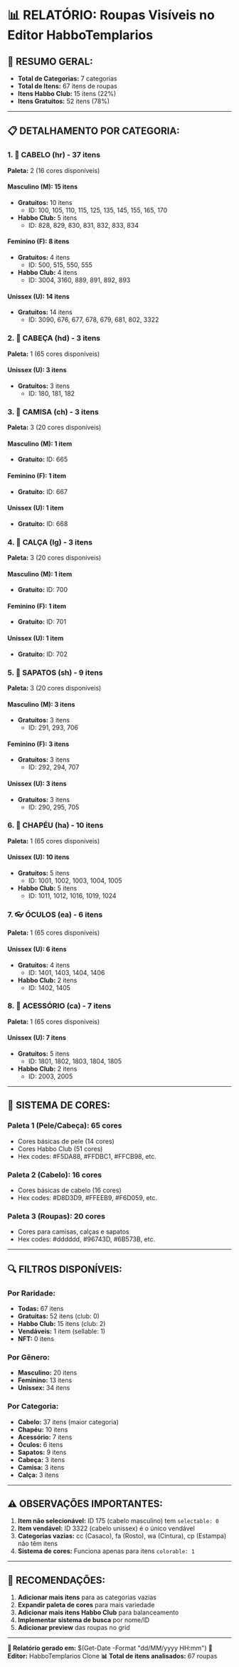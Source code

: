 # 📊 RELATÓRIO: Roupas Visíveis no Editor HabboTemplarios

## 🎯 **RESUMO GERAL:**
- **Total de Categorias:** 7 categorias
- **Total de Itens:** 67 itens de roupas
- **Itens Habbo Club:** 15 itens (22%)
- **Itens Gratuitos:** 52 itens (78%)

---

## 📋 **DETALHAMENTO POR CATEGORIA:**

### 1. 🧑 **CABELO (hr)** - 37 itens
**Paleta:** 2 (16 cores disponíveis)

#### **Masculino (M):** 15 itens
- **Gratuitos:** 10 itens
  - ID: 100, 105, 110, 115, 125, 135, 145, 155, 165, 170
- **Habbo Club:** 5 itens
  - ID: 828, 829, 830, 831, 832, 833, 834

#### **Feminino (F):** 8 itens
- **Gratuitos:** 4 itens
  - ID: 500, 515, 550, 555
- **Habbo Club:** 4 itens
  - ID: 3004, 3160, 889, 891, 892, 893

#### **Unissex (U):** 14 itens
- **Gratuitos:** 14 itens
  - ID: 3090, 676, 677, 678, 679, 681, 802, 3322

### 2. 👤 **CABEÇA (hd)** - 3 itens
**Paleta:** 1 (65 cores disponíveis)

#### **Unissex (U):** 3 itens
- **Gratuitos:** 3 itens
  - ID: 180, 181, 182

### 3. 👕 **CAMISA (ch)** - 3 itens
**Paleta:** 3 (20 cores disponíveis)

#### **Masculino (M):** 1 item
- **Gratuito:** ID: 665

#### **Feminino (F):** 1 item
- **Gratuito:** ID: 667

#### **Unissex (U):** 1 item
- **Gratuito:** ID: 668

### 4. 👖 **CALÇA (lg)** - 3 itens
**Paleta:** 3 (20 cores disponíveis)

#### **Masculino (M):** 1 item
- **Gratuito:** ID: 700

#### **Feminino (F):** 1 item
- **Gratuito:** ID: 701

#### **Unissex (U):** 1 item
- **Gratuito:** ID: 702

### 5. 👟 **SAPATOS (sh)** - 9 itens
**Paleta:** 3 (20 cores disponíveis)

#### **Masculino (M):** 3 itens
- **Gratuitos:** 3 itens
  - ID: 291, 293, 706

#### **Feminino (F):** 3 itens
- **Gratuitos:** 3 itens
  - ID: 292, 294, 707

#### **Unissex (U):** 3 itens
- **Gratuitos:** 3 itens
  - ID: 290, 295, 705

### 6. 🎩 **CHAPÉU (ha)** - 10 itens
**Paleta:** 1 (65 cores disponíveis)

#### **Unissex (U):** 10 itens
- **Gratuitos:** 5 itens
  - ID: 1001, 1002, 1003, 1004, 1005
- **Habbo Club:** 5 itens
  - ID: 1011, 1012, 1016, 1019, 1024

### 7. 👓 **ÓCULOS (ea)** - 6 itens
**Paleta:** 1 (65 cores disponíveis)

#### **Unissex (U):** 6 itens
- **Gratuitos:** 4 itens
  - ID: 1401, 1403, 1404, 1406
- **Habbo Club:** 2 itens
  - ID: 1402, 1405

### 8. 🎒 **ACESSÓRIO (ca)** - 7 itens
**Paleta:** 1 (65 cores disponíveis)

#### **Unissex (U):** 7 itens
- **Gratuitos:** 5 itens
  - ID: 1801, 1802, 1803, 1804, 1805
- **Habbo Club:** 2 itens
  - ID: 2003, 2005

---

## 🎨 **SISTEMA DE CORES:**

### **Paleta 1 (Pele/Cabeça):** 65 cores
- Cores básicas de pele (14 cores)
- Cores Habbo Club (51 cores)
- Hex codes: #F5DA88, #FFDBC1, #FFCB98, etc.

### **Paleta 2 (Cabelo):** 16 cores
- Cores básicas de cabelo (16 cores)
- Hex codes: #D8D3D9, #FFEEB9, #F6D059, etc.

### **Paleta 3 (Roupas):** 20 cores
- Cores para camisas, calças e sapatos
- Hex codes: #dddddd, #96743D, #6B573B, etc.

---

## 🔍 **FILTROS DISPONÍVEIS:**

### **Por Raridade:**
- **Todas:** 67 itens
- **Gratuitas:** 52 itens (club: 0)
- **Habbo Club:** 15 itens (club: 2)
- **Vendáveis:** 1 item (sellable: 1)
- **NFT:** 0 itens

### **Por Gênero:**
- **Masculino:** 20 itens
- **Feminino:** 13 itens
- **Unissex:** 34 itens

### **Por Categoria:**
- **Cabelo:** 37 itens (maior categoria)
- **Chapéu:** 10 itens
- **Acessório:** 7 itens
- **Óculos:** 6 itens
- **Sapatos:** 9 itens
- **Cabeça:** 3 itens
- **Camisa:** 3 itens
- **Calça:** 3 itens

---

## ⚠️ **OBSERVAÇÕES IMPORTANTES:**

1. **Item não selecionável:** ID 175 (cabelo masculino) tem `selectable: 0`
2. **Item vendável:** ID 3322 (cabelo unissex) é o único vendável
3. **Categorias vazias:** cc (Casaco), fa (Rosto), wa (Cintura), cp (Estampa) não têm itens
4. **Sistema de cores:** Funciona apenas para itens `colorable: 1`

---

## 🎯 **RECOMENDAÇÕES:**

1. **Adicionar mais itens** para as categorias vazias
2. **Expandir paleta de cores** para mais variedade
3. **Adicionar mais itens Habbo Club** para balanceamento
4. **Implementar sistema de busca** por nome/ID
5. **Adicionar preview** das roupas no grid

---

**📅 Relatório gerado em:** $(Get-Date -Format "dd/MM/yyyy HH:mm")
**🔧 Editor:** HabboTemplarios Clone
**📊 Total de itens analisados:** 67 roupas

